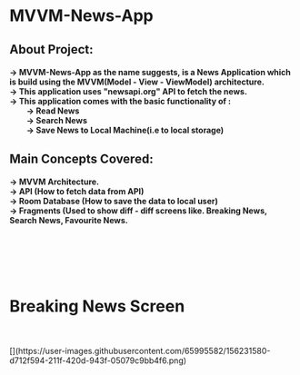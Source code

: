 # MVVM-News-App
<h2>About Project:</h2>
<h4>   -> MVVM-News-App as the name suggests, is a News Application which is build using the MVVM(Model - View - ViewModel) architecture.<br>
   -> This application uses "newsapi.org" API to fetch the news.<br>
   -> This application comes with the basic functionality of :<br>
            &nbsp &nbsp &nbsp &nbsp &nbsp-> Read News<br>
            &nbsp &nbsp &nbsp &nbsp &nbsp-> Search News<br>
            &nbsp &nbsp &nbsp &nbsp &nbsp-> Save News to Local Machine(i.e to local storage)<br>
          
  <h2> Main Concepts Covered:</h2>
  <h4> -> MVVM Architecture.<br>
       -> API (How to fetch data from API)<br>
       -> Room Database (How to save the data to local user)<br>
      -> Fragments (Used to show diff - diff screens like. Breaking News, Search News, Favourite News.<br>
  </h4>


<br><br><br><br>
   <h1>Breaking News Screen</h1><br><br>
   [](https://user-images.githubusercontent.com/65995582/156231580-d712f594-211f-420d-943f-05079c9bb4f6.png)
